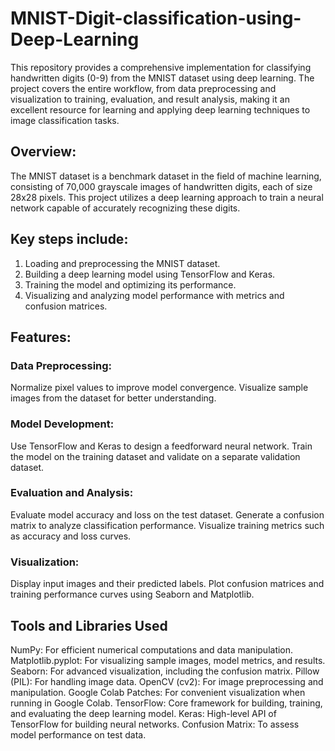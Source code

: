# MNIST-Digit-classification-using-Deep-Learning
This repository provides a comprehensive implementation for classifying handwritten digits (0-9) from the MNIST dataset using deep learning. The project covers the entire workflow, from data preprocessing and visualization to training, evaluation, and result analysis, making it an excellent resource for learning and applying deep learning techniques to image classification tasks.

## Overview:
The MNIST dataset is a benchmark dataset in the field of machine learning, consisting of 70,000 grayscale images of handwritten digits, each of size 28x28 pixels. This project utilizes a deep learning approach to train a neural network capable of accurately recognizing these digits.

## Key steps include:
1. Loading and preprocessing the MNIST dataset.
2. Building a deep learning model using TensorFlow and Keras.
3. Training the model and optimizing its performance.
4. Visualizing and analyzing model performance with metrics and confusion matrices.

## Features:
### Data Preprocessing:
Normalize pixel values to improve model convergence.
Visualize sample images from the dataset for better understanding.

### Model Development:
Use TensorFlow and Keras to design a feedforward neural network.
Train the model on the training dataset and validate on a separate validation dataset.

### Evaluation and Analysis:
Evaluate model accuracy and loss on the test dataset.
Generate a confusion matrix to analyze classification performance.
Visualize training metrics such as accuracy and loss curves.

### Visualization:
Display input images and their predicted labels.
Plot confusion matrices and training performance curves using Seaborn and Matplotlib.

## Tools and Libraries Used
NumPy: For efficient numerical computations and data manipulation.
Matplotlib.pyplot: For visualizing sample images, model metrics, and results.
Seaborn: For advanced visualization, including the confusion matrix.
Pillow (PIL): For handling image data.
OpenCV (cv2): For image preprocessing and manipulation.
Google Colab Patches: For convenient visualization when running in Google Colab.
TensorFlow: Core framework for building, training, and evaluating the deep learning model.
Keras: High-level API of TensorFlow for building neural networks.
Confusion Matrix: To assess model performance on test data.
